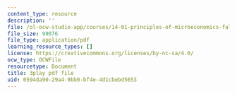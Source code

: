 ```yaml
---
content_type: resource
description: ''
file: /ol-ocw-studio-app/courses/14-01-principles-of-microeconomics-fall-2018/0594da9029a49bb0bf4e4d1cbebd5653_osaVeUBA0Qk.pdf
file_size: 99076
file_type: application/pdf
learning_resource_types: []
license: https://creativecommons.org/licenses/by-nc-sa/4.0/
ocw_type: OCWFile
resourcetype: Document
title: 3play pdf file
uid: 0594da90-29a4-9bb0-bf4e-4d1cbebd5653
---
```


